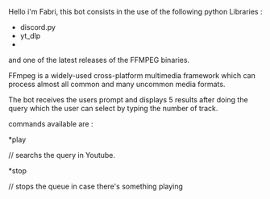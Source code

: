 Hello i'm Fabri, this bot consists in the use of the following python Libraries :

  - discord.py
  - yt_dlp
  - 

and one of the latest releases of the FFMPEG binaries.


FFmpeg is a widely-used cross-platform multimedia framework which can process almost all common and many uncommon media formats. 

The bot receives the users prompt and displays 5 results after doing the query which the user can select by typing the number of track.

commands available are :

*play <query>

  // searchs the query in Youtube.
  
*stop

  // stops the queue in case there's something playing
